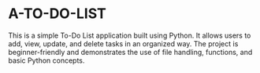 # A-TO-DO-LIST
This is a simple To-Do List application built using Python. It allows users to add, view, update, and delete tasks in an organized way. The project is beginner-friendly and demonstrates the use of file handling, functions, and basic Python concepts.  
